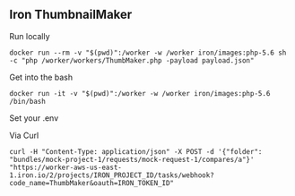 ## Iron ThumbnailMaker


Run locally

~~~
docker run --rm -v "$(pwd)":/worker -w /worker iron/images:php-5.6 sh -c "php /worker/workers/ThumbMaker.php -payload payload.json"
~~~

Get into the bash

~~~
docker run -it -v "$(pwd)":/worker -w /worker iron/images:php-5.6 /bin/bash
~~~

Set your .env


Via Curl

~~~
curl -H "Content-Type: application/json" -X POST -d '{"folder": "bundles/mock-project-1/requests/mock-request-1/compares/a"}' "https://worker-aws-us-east-1.iron.io/2/projects/IRON_PROJECT_ID/tasks/webhook?code_name=ThumbMaker&oauth=IRON_TOKEN_ID"
~~~